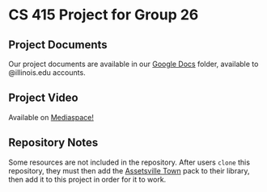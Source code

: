 # CS 415 Project for Group 26

## Project Documents

Our project documents are available in our [Google Docs](https://docs.google.com/document/d/1wzchosGKJnrJ2zeX--myFMdTTXkdx_MGQIDyNZxqwCs/edit) folder, available to @illinois.edu accounts.

## Project Video

Available on [Mediaspace!](https://mediaspace.illinois.edu/media/t/1_aaxjotht)

## Repository Notes

Some resources are not included in the repository. After users `clone` this repository, they must then add the [Assetsville Town](https://www.unrealengine.com/marketplace/en-US/product/assetsville-town) pack to their library, then add it to this project in order for it to work.

